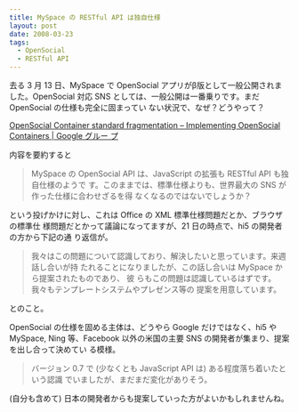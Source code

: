 ```yaml
---
title: MySpace の RESTful API は独自仕様
layout: post
date: 2008-03-23
tags:
  - OpenSocial
  - RESTful API
---
```


去る 3 月 13 日、MySpace で OpenSocial アプリがβ版として一般公開されました。OpenSocial
対応 SNS としては、一般公開は一番乗りです。まだ OpenSocial の仕様も完全に固まってい
ない状況で、なぜ？どうやって？

[OpenSocial Container standard fragmentation &#8211; Implementing OpenSocial
Containers | Google グルー
プ](https://groups.google.com/group/opensocial-container/browse_thread/thread/96761d3ebd53e32c/646c972cddae2d35)

内容を要約すると

> MySpace の OpenSocial API は、JavaScript の拡張も RESTful API も独自仕様のようで
> す。このままでは、標準仕様よりも、世界最大の SNS が作った仕様に合わせざるを得
> なくなるのではないでしょうか？

という投げかけに対し、これは Office の XML 標準仕様問題だとか、ブラウザの標準仕
様問題だとかって議論になってますが、21 日の時点で、hi5 の開発者の方から下記の通
り返信が。

> 我々はこの問題について認識しており、解決したいと思っています。来週話し合いが持
> たれることになりましたが、この話し合いは MySpace から提案されたものであり、 彼
> らもこの問題は認識しているはずです。我々もテンプレートシステムやプレゼンス等の
> 提案を用意しています。

とのこと。

OpenSocial の仕様を固める主体は、どうやら Google だけではなく、hi5 や MySpace,
Ning 等、Facebook 以外の米国の主要 SNS の開発者が集まり、提案を出し合って決めてい
る模様。

> バージョン 0.7 で (少なくとも JavaScript API は) ある程度落ち着いたという認識
> でいましたが、まだまだ変化がありそう。

(自分も含めて) 日本の開発者からも提案していった方がよいかもしれませんね。
